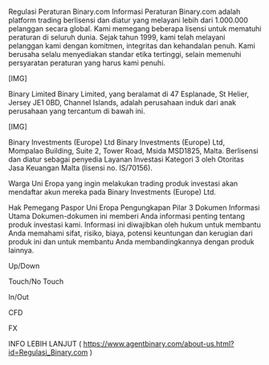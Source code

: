 Regulasi Peraturan Binary.com
Informasi Peraturan
Binary.com adalah platform trading berlisensi dan diatur yang melayani lebih dari 1.000.000 pelanggan secara global. Kami memegang beberapa lisensi untuk mematuhi peraturan di seluruh dunia. Sejak tahun 1999, kami telah melayani pelanggan kami dengan komitmen, integritas dan kehandalan penuh. Kami berusaha selalu menyediakan standar etika tertinggi, selain memenuhi persyaratan peraturan yang harus kami penuhi.

[​IMG]

Binary Limited
Binary Limited, yang beralamat di 47 Esplanade, St Helier, Jersey JE1 0BD, Channel Islands, adalah perusahaan induk dari anak perusahaan yang tercantum di bawah ini.


[​IMG]

Binary Investments (Europe) Ltd
Binary Investments (Europe) Ltd, Mompalao Building, Suite 2, Tower Road, Msida MSD1825, Malta. Berlisensi dan diatur sebagai penyedia Layanan Investasi Kategori 3 oleh Otoritas Jasa Keuangan Malta (lisensi no. IS/70156).

Warga Uni Eropa yang ingin melakukan trading produk investasi akan mendaftar akun mereka pada Binary Investments (Europe) Ltd.

Hak Pemegang Paspor Uni Eropa
Pengungkapan Pilar 3
Dokumen Informasi Utama
Dokumen-dokumen ini memberi Anda informasi penting tentang produk investasi kami. Informasi ini diwajibkan oleh hukum untuk membantu Anda memahami sifat, risiko, biaya, potensi keuntungan dan kerugian dari produk ini dan untuk membantu Anda membandingkannya dengan produk lainnya.


Up/Down


Touch/No Touch


In/Out


CFD


FX

INFO LEBIH LANJUT ( https://www.agentbinary.com/about-us.html?id=Regulasi_Binary.com )

